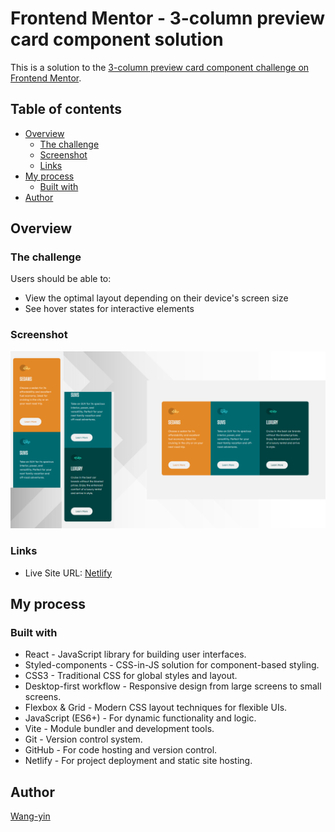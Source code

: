 # Frontend Mentor - 3-column preview card component solution

This is a solution to the [3-column preview card component challenge on Frontend Mentor](https://www.frontendmentor.io/challenges/3column-preview-card-component-pH92eAR2-).

## Table of contents

- [Overview](#overview)
  - [The challenge](#the-challenge)
  - [Screenshot](#screenshot)
  - [Links](#links)
- [My process](#my-process)
  - [Built with](#built-with)
- [Author](#author)

## Overview

### The challenge

Users should be able to:

- View the optimal layout depending on their device's screen size
- See hover states for interactive elements

### Screenshot

![](./screenshot.png)

### Links

- Live Site URL: [Netlify]()

## My process

### Built with

- React - JavaScript library for building user interfaces.
- Styled-components - CSS-in-JS solution for component-based styling.
- CSS3 - Traditional CSS for global styles and layout.
- Desktop-first workflow - Responsive design from large screens to small screens.
- Flexbox & Grid - Modern CSS layout techniques for flexible UIs.
- JavaScript (ES6+) - For dynamic functionality and logic.
- Vite - Module bundler and development tools.
- Git - Version control system.
- GitHub - For code hosting and version control.
- Netlify - For project deployment and static site hosting.

## Author

[Wang-yin](https://github.com/wang-yin)
